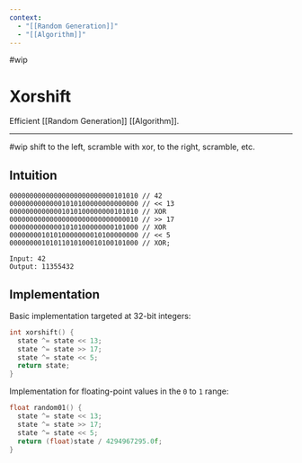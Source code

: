```yaml
---
context:
  - "[[Random Generation]]"
  - "[[Algorithm]]"
---
```


#wip

# Xorshift

Efficient [[Random Generation]] [[Algorithm]].

---

#wip
shift to the left, scramble with xor, to the right, scramble, etc.

## Intuition

```
00000000000000000000000000101010 // 42
00000000000001010100000000000000 // << 13
00000000000001010100000000101010 // XOR
00000000000000000000000000000010 // >> 17
00000000000001010100000000101000 // XOR
00000000101010000000010100000000 // << 5
00000000101011010100010100101000 // XOR;

Input: 42
Output: 11355432
```

## Implementation

Basic implementation targeted at 32-bit integers:

```c
int xorshift() {
  state ^= state << 13;
  state ^= state >> 17;
  state ^= state << 5;
  return state;
}
```

Implementation for floating-point values in the `0` to `1` range:

```c
float random01() {
  state ^= state << 13;
  state ^= state >> 17;
  state ^= state << 5;
  return (float)state / 4294967295.0f;
}
```
